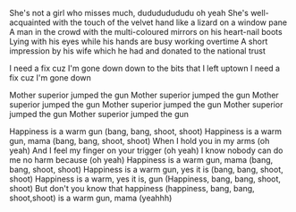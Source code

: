  She's not a girl who misses much, dudududududu oh yeah
 She's well-acquainted with the touch of the velvet hand like a lizard on a window pane
 A man in the crowd with the multi-coloured mirrors on his heart-nail boots
 Lying with his eyes while his hands are busy working overtime
 A short impression by his wife which he had and donated to the national trust

 I need a fix cuz I'm gone down
 down to the bits that I left uptown
 I need a fix cuz I'm gone down

 Mother superior jumped the gun
 Mother superior jumped the gun
 Mother superior jumped the gun
 Mother superior jumped the gun
 Mother superior jumped the gun
 Mother superior jumped the gun

 Happiness is a warm gun (bang, bang, shoot, shoot)
 Happiness is a warm gun, mama (bang, bang, shoot, shoot)
 When I hold you in my arms (oh yeah)
 And I feel my finger on your trigger (oh yeah)
 I know nobody can do me no harm because (oh yeah)
 Happiness is a warm gun, mama (bang, bang, shoot, shoot)
 Happiness is a warm gun, yes it is (bang, bang, shoot, shoot)
 Happiness is a warm, yes it is, gun
 (Happiness, bang, bang, shoot, shoot) But don't you know that happiness (happiness, bang, bang, shoot,shoot) is a warm gun, mama
 (yeahhh)
